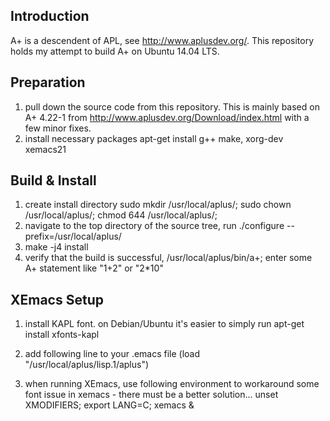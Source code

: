 
## Introduction
A+ is a descendent of APL, see http://www.aplusdev.org/. This repository holds my attempt to build A+ on Ubuntu 14.04 LTS.

## Preparation
1. pull down the source code from this repository. This is mainly based on A+ 4.22-1 from http://www.aplusdev.org/Download/index.html with a few minor fixes.
1. install necessary packages
		apt-get install g++ make, xorg-dev xemacs21

## Build & Install 
1. create install directory
		sudo mkdir /usr/local/aplus/;
		sudo chown <your-login> /usr/local/aplus/;
		chmod 644 /usr/local/aplus/;
1. navigate to the top directory of the source tree, run 
		./configure --prefix=/usr/local/aplus/
1. make -j4 install
1. verify that the build is successful,
		/usr/local/aplus/bin/a+; enter some A+ statement like "1+2" or "2*10"

## XEmacs Setup
1. install KAPL font. on Debian/Ubuntu it's easier to simply run
		apt-get install xfonts-kapl

1. add following line to your .emacs file
		(load "/usr/local/aplus/lisp.1/aplus")

1. when running XEmacs, use following environment to workaround some font issue in xemacs - there must be a better solution...
		unset XMODIFIERS; export LANG=C; xemacs &
